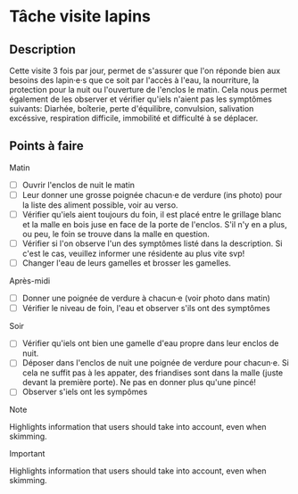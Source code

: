# Tâche visite lapins

## Description
Cette visite 3 fois par jour, permet de s'assurer que l'on réponde bien aux besoins des lapin·e·s que ce soit par l'accès à l'eau, la nourriture, la protection pour la nuit ou l'ouverture de l'enclos le matin. Cela nous permet également de les observer et vérifier qu'iels n'aient pas les symptômes suivants: Diarhée, boîterie, perte d'équilibre, convulsion, salivation excéssive, respiration difficile, immobilité et difficulté à se déplacer.

## Points à faire

Matin
- [ ] Ouvrir l'enclos de nuit le matin
- [ ] Leur donner une grosse poignée chacun·e de verdure (ins photo) pour la liste des aliment possible, voir au verso.
- [ ] Vérifier qu'iels aient toujours du foin, il est placé entre le grillage blanc et la malle en bois juse en face de la porte de l'enclos. S'il n'y en a plus, ou peu, le foin se trouve dans la malle en question.
- [ ] Vérifier si l'on observe l'un des symptômes listé dans la description. Si c'est le cas, veuillez informer une résidente au plus vite svp!
- [ ] Changer l'eau de leurs gamelles et brosser les gamelles.

Après-midi
- [ ] Donner une poignée de verdure à chacun·e (voir photo dans matin)
- [ ] Vérifier le niveau de foin, l'eau et observer s'ils ont des symptômes

Soir
- [ ] Vérifier qu'iels ont bien une gamelle d'eau propre dans leur enclos de nuit.
- [ ] Déposer dans l'enclos de nuit une poignée de verdure pour chacun·e. Si cela ne suffit pas à les appater, des friandises sont dans la malle (juste devant la première porte). Ne pas en donner plus qu'une pincé!
- [ ] Observer s'iels ont les sympômes

> [!NOTE]
> Highlights information that users should take into account, even when skimming.

> [!IMPORTANT]  
> Highlights information that users should take into account, even when skimming.
